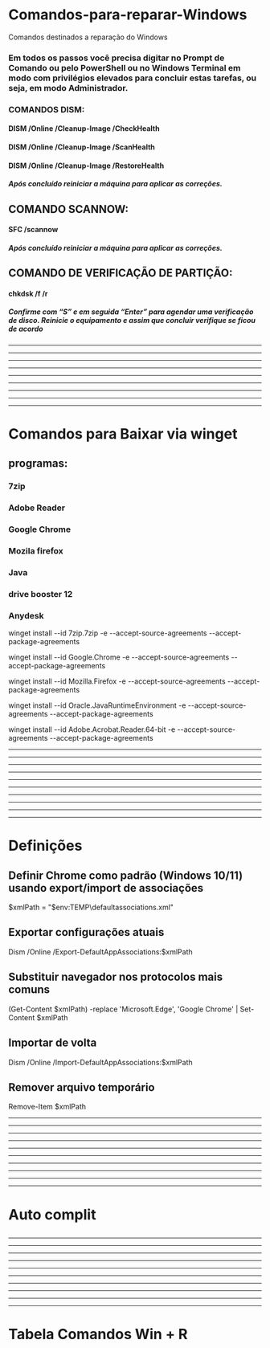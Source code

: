 # Comandos-para-reparar-Windows
Comandos destinados a reparação do Windows 


 ### Em todos os passos você precisa digitar no Prompt de Comando ou pelo PowerShell ou no Windows Terminal em modo com privilégios elevados para concluir estas tarefas, ou seja, em modo Administrador.

 ### COMANDOS DISM:

 #### DISM /Online /Cleanup-Image /CheckHealth 

 #### DISM /Online /Cleanup-Image /ScanHealth

 #### DISM /Online /Cleanup-Image /RestoreHealth

 ##### Após concluído reiniciar a máquina para aplicar as correções.

 ## COMANDO SCANNOW:

 #### SFC /scannow

 ##### Após concluído reiniciar a máquina para aplicar as correções.

 ## COMANDO DE VERIFICAÇÃO DE PARTIÇÃO:

 #### chkdsk /f /r

##### Confirme com “S” e em seguida “Enter” para agendar uma verificação de disco. Reinicie o equipamento e assim que concluir verifique se ficou de acordo
----------------------------------------------------------------------------------------------------------------------------------------
----------------------------------------------------------------------------------------------------------------------------------------
----------------------------------------------------------------------------------------------------------------------------------------
----------------------------------------------------------------------------------------------------------------------------------------
----------------------------------------------------------------------------------------------------------------------------------------
----------------------------------------------------------------------------------------------------------------------------------------
----------------------------------------------------------------------------------------------------------------------------------------
----------------------------------------------------------------------------------------------------------------------------------------
----------------------------------------------------------------------------------------------------------------------------------------
# Comandos para Baixar via winget 

## programas:
### 7zip
### Adobe Reader
### Google Chrome
### Mozila firefox
### Java 
### drive booster 12
### Anydesk

winget install --id 7zip.7zip -e --accept-source-agreements --accept-package-agreements

winget install --id Google.Chrome -e --accept-source-agreements --accept-package-agreements

winget install --id Mozilla.Firefox -e --accept-source-agreements --accept-package-agreements

winget install --id Oracle.JavaRuntimeEnvironment -e --accept-source-agreements --accept-package-agreements

winget install --id Adobe.Acrobat.Reader.64-bit -e --accept-source-agreements --accept-package-agreements


----------------------------------------------------------------------------------------------------------------------------------------
----------------------------------------------------------------------------------------------------------------------------------------
----------------------------------------------------------------------------------------------------------------------------------------
----------------------------------------------------------------------------------------------------------------------------------------
----------------------------------------------------------------------------------------------------------------------------------------
----------------------------------------------------------------------------------------------------------------------------------------
----------------------------------------------------------------------------------------------------------------------------------------
----------------------------------------------------------------------------------------------------------------------------------------
----------------------------------------------------------------------------------------------------------------------------------------
----------------------------------------------------------------------------------------------------------------------------------------

# Definições 

## Definir Chrome como padrão (Windows 10/11) usando export/import de associações
$xmlPath = "$env:TEMP\defaultassociations.xml"

## Exportar configurações atuais
Dism /Online /Export-DefaultAppAssociations:$xmlPath

## Substituir navegador nos protocolos mais comuns
(Get-Content $xmlPath) -replace 'Microsoft\.Edge', 'Google Chrome' | Set-Content $xmlPath

## Importar de volta
Dism /Online /Import-DefaultAppAssociations:$xmlPath

## Remover arquivo temporário
Remove-Item $xmlPath

----------------------------------------------------------------------------------------------------------------------------------------
----------------------------------------------------------------------------------------------------------------------------------------
----------------------------------------------------------------------------------------------------------------------------------------
----------------------------------------------------------------------------------------------------------------------------------------
----------------------------------------------------------------------------------------------------------------------------------------
----------------------------------------------------------------------------------------------------------------------------------------
----------------------------------------------------------------------------------------------------------------------------------------
----------------------------------------------------------------------------------------------------------------------------------------
----------------------------------------------------------------------------------------------------------------------------------------
----------------------------------------------------------------------------------------------------------------------------------------

# Auto complit 

## 
----------------------------------------------------------------------------------------------------------------------------------------
----------------------------------------------------------------------------------------------------------------------------------------
----------------------------------------------------------------------------------------------------------------------------------------
----------------------------------------------------------------------------------------------------------------------------------------
----------------------------------------------------------------------------------------------------------------------------------------
----------------------------------------------------------------------------------------------------------------------------------------
----------------------------------------------------------------------------------------------------------------------------------------
----------------------------------------------------------------------------------------------------------------------------------------
----------------------------------------------------------------------------------------------------------------------------------------
----------------------------------------------------------------------------------------------------------------------------------------
# Tabela Comandos Win + R

## 

